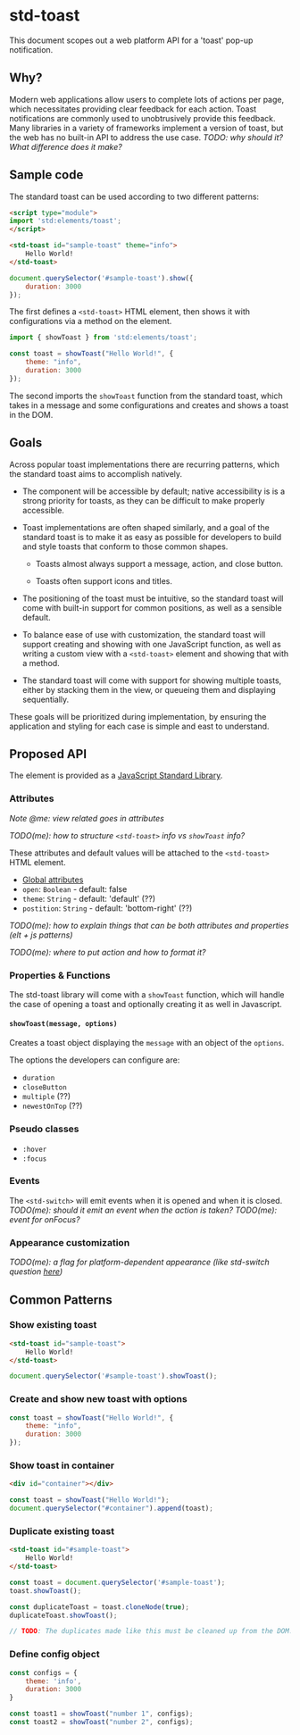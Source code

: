 # std-toast
This document scopes out a web platform API for a 'toast' pop-up notification.

## Why?

Modern web applications allow users to complete lots of actions per page,
which necessitates providing clear feedback for each action.
Toast notifications are commonly used to unobtrusively provide this feedback.
Many libraries in a variety of frameworks implement a version of toast,
but the web has no built-in API to address the use case.
*TODO: why should it? What difference does it make?*

## Sample code

The standard toast can be used according to two different patterns:

```html
<script type="module">
import 'std:elements/toast';
</script>

<std-toast id="sample-toast" theme="info">
    Hello World!
</std-toast>
```

```js
document.querySelector('#sample-toast').show({
    duration: 3000
});
```

The first defines a `<std-toast>` HTML element,
then shows it with configurations via a method on the element.

```js
import { showToast } from 'std:elements/toast';

const toast = showToast("Hello World!", {
    theme: "info",
    duration: 3000
});
```

The second imports the `showToast` function from the standard toast,
which takes in a message and some configurations and creates and shows a toast in the DOM.

## Goals

Across popular toast implementations there are recurring patterns,
which the standard toast aims to accomplish natively.

- The component will be accessible by default;
  native accessibility is is a strong priority for toasts,
  as they can be difficult to make properly accessible.

- Toast implementations are often shaped similarly,
  and a goal of the standard toast is to make it as easy as possible for developers
  to build and style toasts that conform to those common shapes.

    - Toasts almost always support a message, action, and close button.

    - Toasts often support icons and titles.

- The positioning of the toast must be intuitive,
  so the standard toast will come with built-in support for common positions,
  as well as a sensible default.

- To balance ease of use with customization,
  the standard toast will support creating and showing with one JavaScript function,
  as well as writing a custom view with a `<std-toast>` element
  and showing that with a method.

- The standard toast will come with support for showing multiple toasts,
  either by stacking them in the view,
  or queueing them and displaying sequentially.

These goals will be prioritized during implementation,
by ensuring the application and styling for each case is simple and east to understand.

## Proposed API

The element is provided as a [JavaScript Standard Library](https://github.com/tc39/proposal-javascript-standard-library/blob/master/README.md).

### Attributes

*Note @me: view related goes in attributes*

*TODO(me): how to structure `<std-toast>` info vs `showToast` info?*

These attributes and default values will be attached to the `<std-toast>` HTML element.

- [Global attributes](https://html.spec.whatwg.org/multipage/dom.html#global-attributes)
- `open`: `Boolean` - default: false
- `theme`: `String` - default: 'default' (??)
- `postition`: `String` - default: 'bottom-right' (??)

*TODO(me): how to explain things that can be both attributes and properties (elt + js patterns)*

*TODO(me): where to put action and how to format it?*


### Properties & Functions

The std-toast library will come with a `showToast` function,
which will handle the case of opening a toast
and optionally creating it as well in Javascript.

#### `showToast(message, options)`

Creates a toast object displaying the `message`
with an object of the `options`.

The options the developers can configure are:

- `duration`
- `closeButton`
- `multiple` (??)
- `newestOnTop` (??)

### Pseudo classes

- `:hover`
- `:focus`

### Events

The `<std-switch>` will emit events when it is opened and when it is closed.
*TODO(me): should it emit an event when the action is taken?*
*TODO(me): event for onFocus?*

### Appearance customization

*TODO(me): a flag for platform-dependent appearance (like std-switch question 
[here](https://github.com/tkent-google/std-switch#appearance-customization))*

## Common Patterns

### Show existing toast
```html
<std-toast id="sample-toast">
    Hello World!
</std-toast>
```

```js
document.querySelector('#sample-toast').showToast();
```

### Create and show new toast with options
```js
const toast = showToast("Hello World!", {
    theme: "info",
    duration: 3000
});
```

### Show toast in container
```html
<div id="container"></div>
```

```js
const toast = showToast("Hello World!");
document.querySelector("#container").append(toast);
```

### Duplicate existing toast
```html
<std-toast id="#sample-toast">
    Hello World!
</std-toast>
```

```js
const toast = document.querySelector('#sample-toast');
toast.showToast();

const duplicateToast = toast.cloneNode(true);
duplicateToast.showToast();

// TODO: The duplicates made like this must be cleaned up from the DOM.
```

### Define config object

```js
const configs = {
    theme: 'info',
    duration: 3000
}

const toast1 = showToast("number 1", configs);
const toast2 = showToast("number 2", configs);
```
